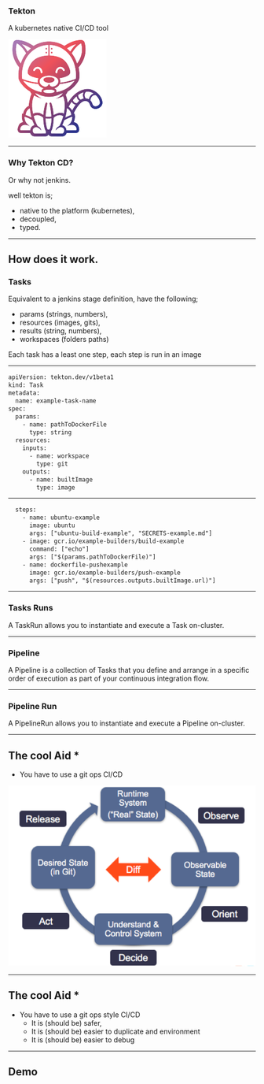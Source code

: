 ### Tekton

A kubernetes native CI/CD tool

![tekton](tekton.png)

----


### Why Tekton CD?

Or why not jenkins.

well tekton is;
- native to the platform (kubernetes),
- decoupled,
- typed.

---

## How does it work.

### Tasks

Equivalent to a jenkins stage definition, have the following;

- params (strings, numbers),
- resources (images, gits),
- results (string, numbers),
- workspaces (folders paths)

Each task has a least one step,
each step is run in an image

----

```
apiVersion: tekton.dev/v1beta1
kind: Task
metadata:
  name: example-task-name
spec:
  params:
    - name: pathToDockerFile
      type: string
  resources:
    inputs:
      - name: workspace
        type: git
    outputs:
      - name: builtImage
        type: image
```
----
```
  steps:
    - name: ubuntu-example
      image: ubuntu
      args: ["ubuntu-build-example", "SECRETS-example.md"]
    - image: gcr.io/example-builders/build-example
      command: ["echo"]
      args: ["$(params.pathToDockerFile)"]
    - name: dockerfile-pushexample
      image: gcr.io/example-builders/push-example
      args: ["push", "$(resources.outputs.builtImage.url)"]
```

---

### Tasks Runs

A TaskRun allows you to instantiate and execute a Task on-cluster.

---
### Pipeline

A Pipeline is a collection of Tasks that you define and arrange in a specific order of execution as part of your continuous integration flow.

---
### Pipeline Run

A PipelineRun allows you to instantiate and execute a Pipeline on-cluster.

---

## The cool Aid \*

- You have to use a git ops CI/CD

![rooda2](rooda2.png)

---

## The cool Aid \*

- You have to use a git ops style CI/CD
  - It is (should be) safer,
  - It is (should be) easier to duplicate and environment
  - It is (should be) easier to debug

---

## Demo
